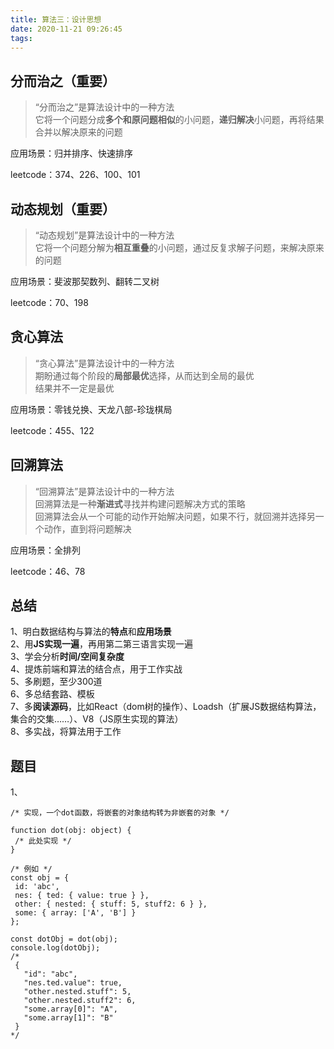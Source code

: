 ```yaml
---
title: 算法三：设计思想
date: 2020-11-21 09:26:45
tags:
---
```

## 分而治之（重要）
>“分而治之”是算法设计中的一种方法</br>
>它将一个问题分成<b>多个和原问题相似</b>的小问题，<b>递归解决</b>小问题，再将结果合并以解决原来的问题</br>

应用场景：归并排序、快速排序

leetcode：374、226、100、101
<!-- more -->
## 动态规划（重要）
>“动态规划”是算法设计中的一种方法</br>
>它将一个问题分解为<b>相互重叠</b>的小问题，通过反复求解子问题，来解决原来的问题</br>

应用场景：斐波那契数列、翻转二叉树

leetcode：70、198

## 贪心算法
>“贪心算法”是算法设计中的一种方法</br>
>期盼通过每个阶段的<b>局部最优</b>选择，从而达到全局的最优</br>
>结果并不一定是最优

应用场景：零钱兑换、天龙八部-珍珑棋局

leetcode：455、122

## 回溯算法
>“回溯算法”是算法设计中的一种方法</br>
>回溯算法是一种<b>渐进式</b>寻找并构建问题解决方式的策略</br>
>回溯算法会从一个可能的动作开始解决问题，如果不行，就回溯并选择另一个动作，直到将问题解决

应用场景：全排列

leetcode：46、78

## 总结
1、明白数据结构与算法的<b>特点</b>和<b>应用场景</b></br>
2、用<b>JS实现一遍</b>，再用第二第三语言实现一遍</br>
3、学会分析<b>时间/空间复杂度</b></br>
4、提炼前端和算法的结合点，用于工作实战</br>
5、多刷题，至少300道</br>
6、多总结套路、模板</br>
7、多<b>阅读源码</b>，比如React（dom树的操作）、Loadsh（扩展JS数据结构算法，集合的交集……）、V8（JS原生实现的算法）</br>
8、多实战，将算法用于工作

## 题目
1、
```
/* 实现，一个dot函数，将嵌套的对象结构转为非嵌套的对象 */

function dot(obj: object) {
 /* 此处实现 */
}

/* 例如 */
const obj = {
 id: 'abc',
 nes: { ted: { value: true } },
 other: { nested: { stuff: 5, stuff2: 6 } },
 some: { array: ['A', 'B'] }
};

const dotObj = dot(obj);
console.log(dotObj);
/*
 {
   "id": "abc",
   "nes.ted.value": true,
   "other.nested.stuff": 5,
   "other.nested.stuff2": 6,
   "some.array[0]": "A",
   "some.array[1]": "B"
 }
*/
```